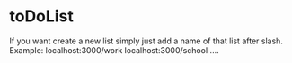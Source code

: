 # toDoList
If you want create a new list simply just add a name of that list after slash.
Example: localhost:3000/work
localhost:3000/school
....
